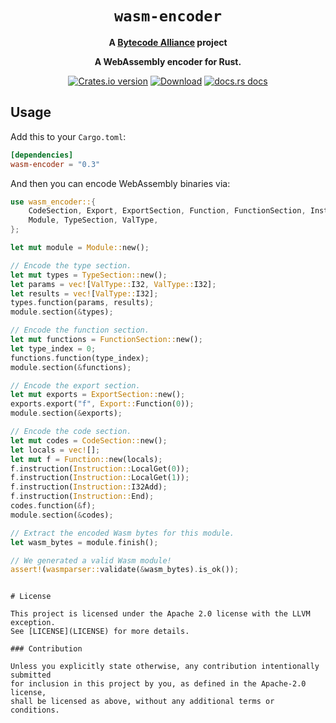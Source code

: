 <div align="center">
  <h1><code>wasm-encoder</code></h1>

<strong>A <a href="https://bytecodealliance.org/">Bytecode Alliance</a> project</strong>

  <p>
    <strong>A WebAssembly encoder for Rust.</strong>
  </p>

  <p>
    <a href="https://crates.io/crates/wasm-encoder"><img src="https://img.shields.io/crates/v/wasm-encoder.svg?style=flat-square" alt="Crates.io version" /></a>
    <a href="https://crates.io/crates/wasm-encoder"><img src="https://img.shields.io/crates/d/wasm-encoder.svg?style=flat-square" alt="Download" /></a>
    <a href="https://docs.rs/wasm-encoder/"><img src="https://img.shields.io/static/v1?label=docs&message=wasm-encoder&color=blue&style=flat-square" alt="docs.rs docs" /></a>
  </p>
</div>

## Usage

Add this to your `Cargo.toml`:

```toml
[dependencies]
wasm-encoder = "0.3"
```

And then you can encode WebAssembly binaries via:

```rust
use wasm_encoder::{
    CodeSection, Export, ExportSection, Function, FunctionSection, Instruction,
    Module, TypeSection, ValType,
};

let mut module = Module::new();

// Encode the type section.
let mut types = TypeSection::new();
let params = vec![ValType::I32, ValType::I32];
let results = vec![ValType::I32];
types.function(params, results);
module.section(&types);

// Encode the function section.
let mut functions = FunctionSection::new();
let type_index = 0;
functions.function(type_index);
module.section(&functions);

// Encode the export section.
let mut exports = ExportSection::new();
exports.export("f", Export::Function(0));
module.section(&exports);

// Encode the code section.
let mut codes = CodeSection::new();
let locals = vec![];
let mut f = Function::new(locals);
f.instruction(Instruction::LocalGet(0));
f.instruction(Instruction::LocalGet(1));
f.instruction(Instruction::I32Add);
f.instruction(Instruction::End);
codes.function(&f);
module.section(&codes);

// Extract the encoded Wasm bytes for this module.
let wasm_bytes = module.finish();

// We generated a valid Wasm module!
assert!(wasmparser::validate(&wasm_bytes).is_ok());
```
```

# License

This project is licensed under the Apache 2.0 license with the LLVM exception.
See [LICENSE](LICENSE) for more details.

### Contribution

Unless you explicitly state otherwise, any contribution intentionally submitted
for inclusion in this project by you, as defined in the Apache-2.0 license,
shall be licensed as above, without any additional terms or conditions.
